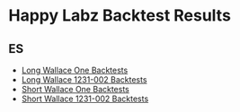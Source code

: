 # Happy Labz Backtest Results
## ES
* [Long Wallace One Backtests](longwallaceone_ES.md)
* [Long Wallace 1231-002 Backtests](LongWallace1231_002.md)
* [Short Wallace One Backtests](shortwallaceone_ES.md)
* [Short Wallace 1231-002 Backtests](ShortWallace1231_002.md)
